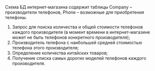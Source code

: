 Схема БД интернет-магазина содержит таблицы Company – производители телефонов, Phone – возможные для приобретения телефоны.

1. Запрос для поиска количества и общей стоимости телефонов каждого производителя (в момент времени в интернет-магазине может не быть телефонов конкретного производителя); 
2. Производитель телефона с наибольшей средней стоимостью телефона этого производителя;
3. Определение количества китайских товаров;
4. Получение списка самых дорогих моделей телефонов каждого производителя.
